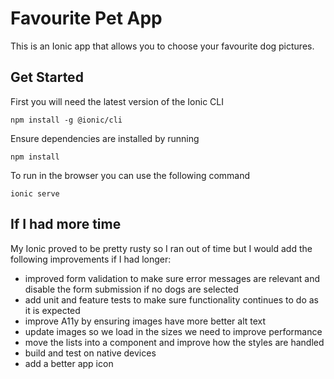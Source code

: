 # Favourite Pet App

This is an Ionic app that allows you to choose your favourite dog pictures.

## Get Started

First you will need the latest version of the Ionic CLI 

```
npm install -g @ionic/cli
```

Ensure dependencies are installed by running 

```
npm install
```

To run in the browser you can use the following command

```
ionic serve
```

## If I had more time

My Ionic proved to be pretty rusty so I ran out of time but I would add the following improvements if I had longer:

* improved form validation to make sure error messages are relevant and disable the form submission if no dogs are selected
* add unit and feature tests to make sure functionality continues to do as it is expected
* improve A11y by ensuring images have more better alt text
* update images so we load in the sizes we need to improve performance
* move the lists into a component and improve how the styles are handled
* build and test on native devices
* add a better app icon